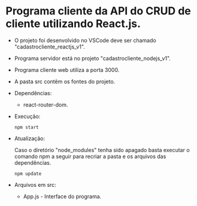 # Programa cliente da API do CRUD de cliente utilizando React.js.

- O projeto foi desenvolvido no VSCode deve ser chamado "cadastrocliente_reactjs_v1".
- Programa servidor está no projeto "cadastrocliente_nodejs_v1".
- Programa cliente web utiliza a porta 3000.
- A pasta src contêm os fontes do projeto.

- Dependências:    
    - react-router-dom.

- Execução:    
   <pre><code>npm start</code></pre>

- Atualização:

   Caso o diretório "node_modules" tenha sido apagado basta executar o comando npm a seguir para recriar a pasta e os arquivos das dependências.
   <pre><code>npm update</code></pre>   

- Arquivos em src:
   - App.js - Interface do programa.